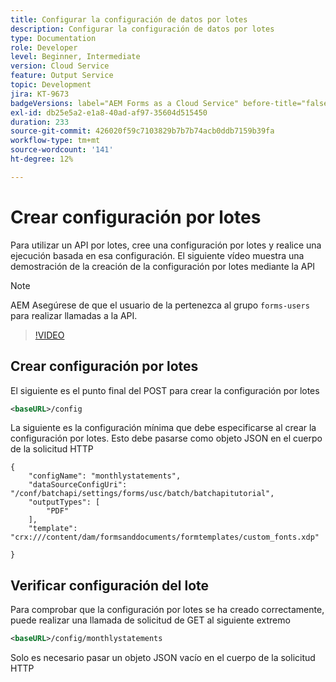 ```yaml
---
title: Configurar la configuración de datos por lotes
description: Configurar la configuración de datos por lotes
type: Documentation
role: Developer
level: Beginner, Intermediate
version: Cloud Service
feature: Output Service
topic: Development
jira: KT-9673
badgeVersions: label="AEM Forms as a Cloud Service" before-title="false"
exl-id: db25e5a2-e1a8-40ad-af97-35604d515450
duration: 233
source-git-commit: 426020f59c7103829b7b7b74acb0ddb7159b39fa
workflow-type: tm+mt
source-wordcount: '141'
ht-degree: 12%

---
```


# Crear configuración por lotes

Para utilizar un API por lotes, cree una configuración por lotes y realice una ejecución basada en esa configuración. El siguiente vídeo muestra una demostración de la creación de la configuración por lotes mediante la API

>[!NOTE]
>AEM Asegúrese de que el usuario de la pertenezca al grupo ```forms-users``` para realizar llamadas a la API.


>[!VIDEO](https://video.tv.adobe.com/v/340241?quality=12&learn=on)

## Crear configuración por lotes

El siguiente es el punto final del POST para crear la configuración por lotes

```xml
<baseURL>/config
```

La siguiente es la configuración mínima que debe especificarse al crear la configuración por lotes. Esto debe pasarse como objeto JSON en el cuerpo de la solicitud HTTP

```
{
    "configName": "monthlystatements",
    "dataSourceConfigUri": "/conf/batchapi/settings/forms/usc/batch/batchapitutorial",
    "outputTypes": [
        "PDF"
    ],
    "template": "crx:///content/dam/formsanddocuments/formtemplates/custom_fonts.xdp"

}
```

## Verificar configuración del lote

Para comprobar que la configuración por lotes se ha creado correctamente, puede realizar una llamada de solicitud de GET al siguiente extremo


```xml
<baseURL>/config/monthlystatements
```

Solo es necesario pasar un objeto JSON vacío en el cuerpo de la solicitud HTTP
